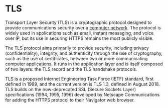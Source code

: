 # TLS

Transport Layer Security (TLS) is a cryptographic protocol designed to provide communications security over a [computer network](network.md). The protocol is widely used in applications such as email, instant messaging, and voice over IP, but its use in securing HTTPS remains the most publicly visible.

The TLS protocol aims primarily to provide security, including privacy (confidentiality), integrity, and authenticity through the use of cryptography, such as the use of certificates, between two or more communicating computer applications. It runs in the application layer and is itself composed of two layers: the TLS record and the TLS handshake protocols.

TLS is a proposed Internet Engineering Task Force (IETF) standard, first defined in 1999, and the current version is TLS 1.3, defined in August 2018. TLS builds on the now-deprecated SSL (Secure Sockets Layer) specifications (1994, 1995, 1996) developed by Netscape Communications for adding the HTTPS protocol to their Navigator web browser.

